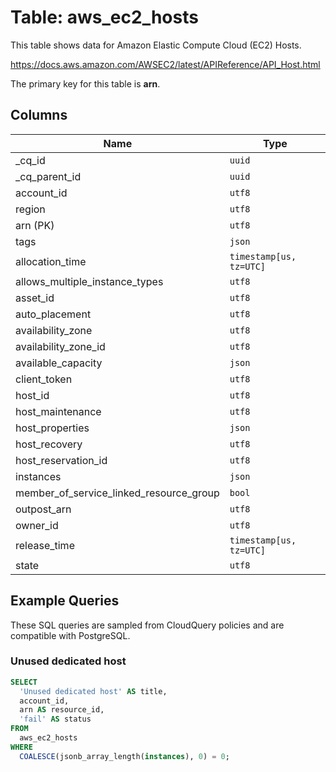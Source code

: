 # Table: aws_ec2_hosts

This table shows data for Amazon Elastic Compute Cloud (EC2) Hosts.

https://docs.aws.amazon.com/AWSEC2/latest/APIReference/API_Host.html

The primary key for this table is **arn**.

## Columns

| Name          | Type          |
| ------------- | ------------- |
|_cq_id|`uuid`|
|_cq_parent_id|`uuid`|
|account_id|`utf8`|
|region|`utf8`|
|arn (PK)|`utf8`|
|tags|`json`|
|allocation_time|`timestamp[us, tz=UTC]`|
|allows_multiple_instance_types|`utf8`|
|asset_id|`utf8`|
|auto_placement|`utf8`|
|availability_zone|`utf8`|
|availability_zone_id|`utf8`|
|available_capacity|`json`|
|client_token|`utf8`|
|host_id|`utf8`|
|host_maintenance|`utf8`|
|host_properties|`json`|
|host_recovery|`utf8`|
|host_reservation_id|`utf8`|
|instances|`json`|
|member_of_service_linked_resource_group|`bool`|
|outpost_arn|`utf8`|
|owner_id|`utf8`|
|release_time|`timestamp[us, tz=UTC]`|
|state|`utf8`|

## Example Queries

These SQL queries are sampled from CloudQuery policies and are compatible with PostgreSQL.

### Unused dedicated host

```sql
SELECT
  'Unused dedicated host' AS title,
  account_id,
  arn AS resource_id,
  'fail' AS status
FROM
  aws_ec2_hosts
WHERE
  COALESCE(jsonb_array_length(instances), 0) = 0;
```


